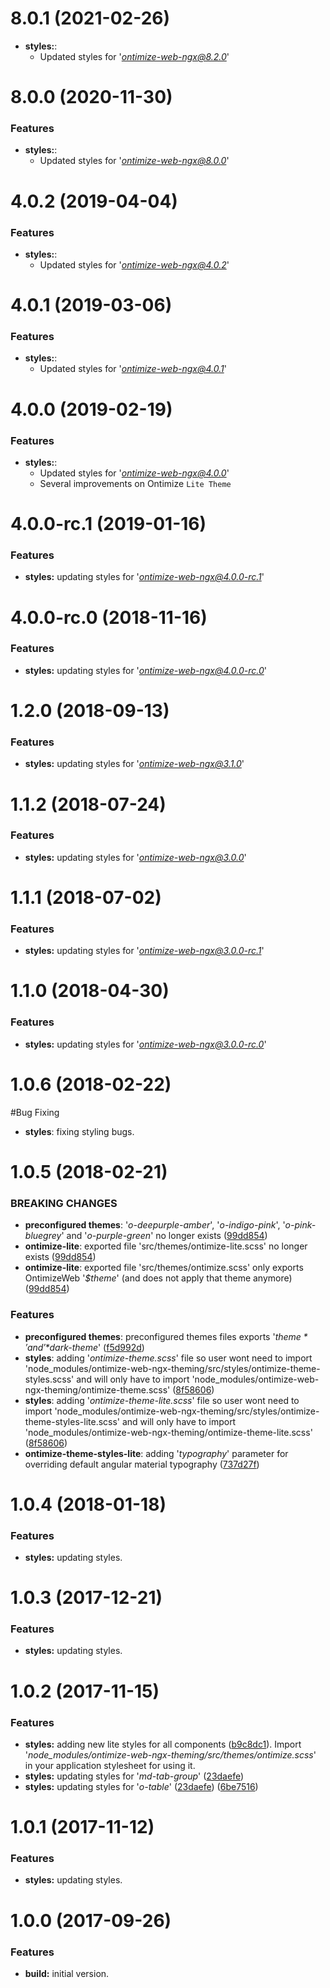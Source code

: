 # 8.0.1 (2021-02-26)
* **styles:**:
  * Updated styles for '*ontimize-web-ngx@8.2.0*'

# 8.0.0 (2020-11-30)
### Features
* **styles:**:
  * Updated styles for '*ontimize-web-ngx@8.0.0*'

# 4.0.2 (2019-04-04)
### Features
* **styles:**:
  * Updated styles for '*ontimize-web-ngx@4.0.2*'

# 4.0.1 (2019-03-06)
### Features
* **styles:**:
  * Updated styles for '*ontimize-web-ngx@4.0.1*'

# 4.0.0 (2019-02-19)
### Features
* **styles:**:
  * Updated styles for '*ontimize-web-ngx@4.0.0*'
  * Several improvements on Ontimize `Lite Theme`

# 4.0.0-rc.1 (2019-01-16)
### Features
* **styles:** updating styles for '*ontimize-web-ngx@4.0.0-rc.1*'

# 4.0.0-rc.0 (2018-11-16)
### Features
* **styles:** updating styles for '*ontimize-web-ngx@4.0.0-rc.0*'

# 1.2.0 (2018-09-13)
### Features
* **styles:** updating styles for '*ontimize-web-ngx@3.1.0*'

# 1.1.2 (2018-07-24)
### Features
* **styles:** updating styles for '*ontimize-web-ngx@3.0.0*'

# 1.1.1 (2018-07-02)
### Features
* **styles:** updating styles for '*ontimize-web-ngx@3.0.0-rc.1*'

# 1.1.0 (2018-04-30)
### Features
* **styles:** updating styles for '*ontimize-web-ngx@3.0.0-rc.0*'

# 1.0.6 (2018-02-22)
#Bug Fixing
* **styles**: fixing styling bugs.

# 1.0.5 (2018-02-21)
### BREAKING CHANGES
* **preconfigured themes**: '*o-deepurple-amber*', '*o-indigo-pink*', '*o-pink-bluegrey*' and '*o-purple-green*' no longer exists ([99dd854](https://github.com/OntimizeWeb/ontimize-web-ngx/commit/99dd854))
* **ontimize-lite**: exported file 'src/themes/ontimize-lite.scss' no longer exists ([99dd854](https://github.com/OntimizeWeb/ontimize-web-ngx/commit/99dd854))
* **ontimize-lite**: exported file 'src/themes/ontimize.scss' only exports OntimizeWeb '*$theme*' (and does not apply that theme anymore) ([99dd854](https://github.com/OntimizeWeb/ontimize-web-ngx/commit/99dd854))

### Features
* **preconfigured themes**: preconfigured themes files exports '*$theme*' and '*$dark-theme*' ([f5d992d](https://github.com/OntimizeWeb/ontimize-web-ngx/commit/f5d992d))
* **styles**: adding '*ontimize-theme.scss*' file so user wont need to import 'node_modules/ontimize-web-ngx-theming/src/styles/ontimize-theme-styles.scss' and will only have to import 'node_modules/ontimize-web-ngx-theming/ontimize-theme.scss' ([8f58606](https://github.com/OntimizeWeb/ontimize-web-ngx/commit/8f58606))
* **styles**: adding '*ontimize-theme-lite.scss*' file so user wont need to import 'node_modules/ontimize-web-ngx-theming/src/styles/ontimize-theme-styles-lite.scss' and will only have to import 'node_modules/ontimize-web-ngx-theming/ontimize-theme-lite.scss' ([8f58606](https://github.com/OntimizeWeb/ontimize-web-ngx/commit/8f58606))
* **ontimize-theme-styles-lite**: adding '*typography*' parameter for overriding default angular material typography ([737d27f](https://github.com/OntimizeWeb/ontimize-web-ngx/commit/737d27f))


# 1.0.4 (2018-01-18)
### Features
* **styles:** updating styles.

# 1.0.3 (2017-12-21)
### Features
* **styles:** updating styles.

# 1.0.2 (2017-11-15)
### Features
* **styles:** adding new lite styles for all components ([b9c8dc1](https://github.com/OntimizeWeb/ontimize-web-ngx-theming/commit/b9c8dc1)). Import '*node_modules/ontimize-web-ngx-theming/src/themes/ontimize.scss*' in your application stylesheet for using it.
* **styles:** updating styles for '*md-tab-group*' ([23daefe](https://github.com/OntimizeWeb/ontimize-web-ngx-theming/commit/23daefe))
* **styles:** updating styles for '*o-table*' ([23daefe](https://github.com/OntimizeWeb/ontimize-web-ngx-theming/commit/23daefe)) ([6be7516](https://github.com/OntimizeWeb/ontimize-web-ngx-theming/commit/6be7516))

# 1.0.1 (2017-11-12)
### Features
* **styles:** updating styles.

# 1.0.0 (2017-09-26)
### Features
* **build:** initial version.
